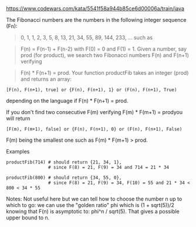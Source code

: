 https://www.codewars.com/kata/5541f58a944b85ce6d00006a/train/java

The Fibonacci numbers are the numbers in the following integer sequence (Fn):

> 0, 1, 1, 2, 3, 5, 8, 13, 21, 34, 55, 89, 144, 233, ...
such as

> F(n) = F(n-1) + F(n-2) with F(0) = 0 and F(1) = 1.
Given a number, say prod (for product), we search two Fibonacci numbers F(n) and F(n+1) verifying

> F(n) * F(n+1) = prod.
Your function productFib takes an integer (prod) and returns an array:
```
[F(n), F(n+1), true] or {F(n), F(n+1), 1} or (F(n), F(n+1), True)
```
depending on the language if F(n) * F(n+1) = prod.

If you don't find two consecutive F(m) verifying F(m) * F(m+1) = prodyou will return
```
[F(m), F(m+1), false] or {F(n), F(n+1), 0} or (F(n), F(n+1), False)
```
F(m) being the smallest one such as F(m) * F(m+1) > prod.

Examples
```
productFib(714) # should return {21, 34, 1}, 
                # since F(8) = 21, F(9) = 34 and 714 = 21 * 34

productFib(800) # should return {34, 55, 0}, 
                # since F(8) = 21, F(9) = 34, F(10) = 55 and 21 * 34 < 800 < 34 * 55
```
Notes: Not useful here but we can tell how to choose the number n up to which to go: we can use the "golden ratio" phi which
is (1 + sqrt(5))/2 knowing that F(n) is asymptotic to: phi^n / sqrt(5). That gives a possible upper bound to n.
